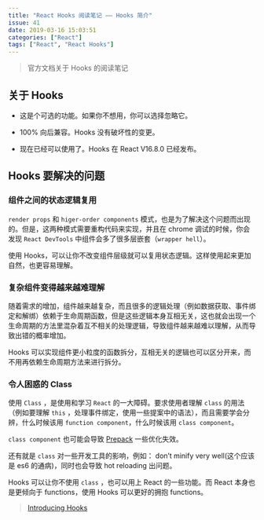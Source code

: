 ```yaml
---
title: "React Hooks 阅读笔记 —— Hooks 简介"
issue: 41
date: 2019-03-16 15:03:51
categories: ["React"]
tags: ["React", "React Hooks"]
---
```


> 官方文档关于 Hooks 的阅读笔记

## 关于 Hooks

- 这是个可选的功能。如果你不想用，你可以选择忽略它。

- 100% 向后兼容。Hooks 没有破坏性的变更。

- 现在已经可以使用了。Hooks 在 React V16.8.0 已经发布。

<!-- more -->

## Hooks 要解决的问题

### 组件之间的状态逻辑复用
`render props` 和 `higer-order components` 模式，也是为了解决这个问题而出现的。但是，这两种模式需要重构代码来实现，并且在 chrome 调试的时候，你会发现 `React DevTools` 中组件会多了很多层嵌套（`wrapper hell`）。

使用 Hooks，可以让你不改变组件层级就可以复用状态逻辑。这样使用起来更加自然，也更容易理解。

### 复杂组件变得越来越难理解
随着需求的增加，组件越来越复杂，而且很多的逻辑处理（例如数据获取、事件绑定和解绑）依赖于生命周期函数，但是这些逻辑本身互相无关，这也就会出现一个生命周期的方法里混杂着互不相关的处理逻辑，导致组件越来越难以理解，从而导致出错的概率增加。

Hooks 可以实现组件更小粒度的函数拆分，互相无关的逻辑也可以区分开来，而不用再依赖生命周期方法来进行拆分。

### 令人困惑的 Class

使用 `Class` ，是使用和学习 `React` 的一大障碍。要求使用者理解 `class` 的用法（例如要理解 `this` ，处理事件绑定，使用一些提案中的语法），而且需要学会分辨，什么时候该用 `function component`，什么时候该用 `class component`。

`class component` 也可能会导致 [Prepack](https://prepack.io/) 一些优化失效。

还有就是 `class` 对一些开发工具的影响，例如： don’t minify very well(这个应该是 es6 的通病)，同时也会导致 hot reloading 出问题。

Hooks 可以让你不使用 `class` ，也可以用上 React 的一些功能。而 React 本身也是更倾向于 functions，使用 Hooks 可以更好的拥抱 functions。


> [Introducing Hooks](https://reactjs.org/docs/hooks-intro.html)

